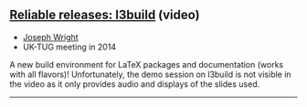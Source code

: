 
##  [Reliable releases: l3build](https://vimeo.com/113834342) (video)

+ [Joseph Wright]({{site.baseurl}}/about/team/#joseph-right)
+ UK-TUG meeting in 2014

A new build environment for LaTeX packages and documentation (works with all flavors)! Unfortunately, the demo session on l3build is not visible in the video as it only provides audio and displays of the slides used.

***


